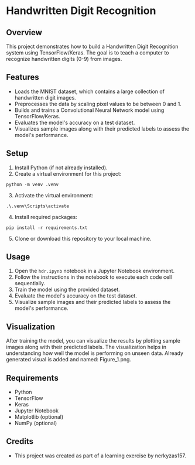 # Handwritten Digit Recognition

## Overview
This project demonstrates how to build a Handwritten Digit Recognition system using TensorFlow/Keras. The goal is to teach a computer to recognize handwritten digits (0-9) from images.

## Features
- Loads the MNIST dataset, which contains a large collection of handwritten digit images.
- Preprocesses the data by scaling pixel values to be between 0 and 1.
- Builds and trains a Convolutional Neural Network model using TensorFlow/Keras.
- Evaluates the model's accuracy on a test dataset.
- Visualizes sample images along with their predicted labels to assess the model's performance.

## Setup
1. Install Python (if not already installed).
2. Create a virtual environment for this project:
```
python -m venv .venv
```
3. Activate the virtual environment:
  ```
  .\.venv\Scripts\activate
  ```
4. Install required packages:
```
pip install -r requirements.txt
```
5. Clone or download this repository to your local machine.

## Usage
1. Open the `hdr.ipynb` notebook in a Jupyter Notebook environment.
2. Follow the instructions in the notebook to execute each code cell sequentially.
3. Train the model using the provided dataset.
4. Evaluate the model's accuracy on the test dataset.
5. Visualize sample images and their predicted labels to assess the model's performance.

## Visualization
After training the model, you can visualize the results by plotting sample images along with their predicted labels. The visualization helps in understanding how well the model is performing on unseen data. Already generated visual is added and named: Figure_1.png.

## Requirements
- Python
- TensorFlow
- Keras
- Jupyter Notebook
- Matplotlib (optional)
- NumPy (optional)

## Credits
- This project was created as part of a learning exercise by nerkyzas157.
